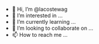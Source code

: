 - 👋 Hi, I’m @lacostewag
- 👀 I’m interested in ...
- 🌱 I’m currently learning ...
- 💞️ I’m looking to collaborate on ...
- 📫 How to reach me ...

<!---
lacostewag/lacostewag is a ✨ special ✨ repository because its `README.md` (this file) appears on your GitHub profile.
You can click the Preview link to take a look at your changes.
--->
